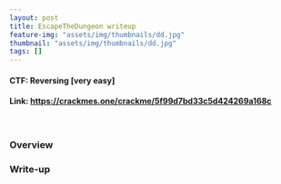 ```yaml
---
layout: post
title: EscapeTheDungeon writeup
feature-img: "assets/img/thumbnails/dd.jpg"
thumbnail: "assets/img/thumbnails/dd.jpg"
tags: []
---
```


<h4>CTF: Reversing [very easy]</h4>
<h4>Link: <a href="https://crackmes.one/crackme/5f99d7bd33c5d424269a168c">https://crackmes.one/crackme/5f99d7bd33c5d424269a168c</a></h4> <br>

### Overview

### Write-up